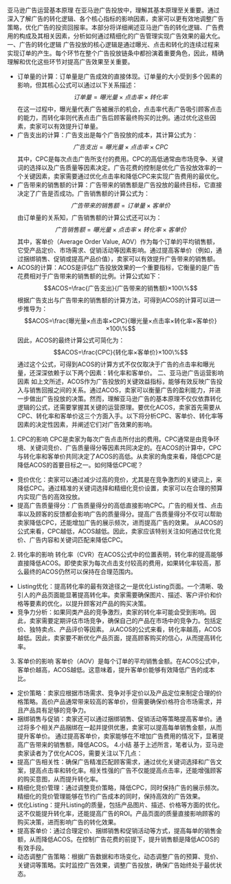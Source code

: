 亚马逊广告运营基本原理
在亚马逊广告投放中，理解其基本原理至关重要。通过深入了解广告的转化逻辑、各个核心指标的影响因素，卖家可以更有效地调整广告策略，优化广告的投资回报率。本部分将详细阐述亚马逊广告的转化逻辑、广告费用的构成及其相关因素，分析如何通过精细化的广告管理实现广告效果的最大化。
一、广告的转化逻辑
广告投放的核心逻辑是通过曝光、点击和转化的连续过程来实现订单的产生。每个环节在整个广告投放链条中都扮演着重要角色，因此，精确理解和优化这些环节对提高广告效果至关重要。
-  订单量的计算：订单量是广告成效的直接体现。订单量的大小受到多个因素的影响，但其核心公式可以通过以下关系描述：
$$订单量=曝光量×点击率×转化率$$
在这一过程中，曝光量代表广告被展示的机会，点击率代表广告吸引顾客点击的能力，而转化率则代表点击广告后顾客最终购买的比例。通过优化这些因素，卖家可以有效提升订单量。
- 广告支出的计算：广告支出是每个广告投放的成本，其计算公式为：
$$广告支出=曝光量×点击率×CPC$$
其中，CPC是每次点击广告所支付的费用。CPC的高低通常由市场竞争、关键词的选择以及广告质量等因素决定。广告花费的控制是优化广告投放效率的一个关键因素，卖家需要通过优化点击率和降低CPC来实现广告费用的最优化。
- 广告带来的销售额的计算：广告带来的销售额是广告投放的最终目标，它直接决定了广告是否成功。广告销售额的计算公式为：
$$广告带来的销售额=订单量×客单价$$
由订单量的关系知，广告销售额的计算公式还可以为：
$$广告销售额=曝光量×点击率×转化率×客单价$$
其中，客单价（Average Order Value, AOV）作为每个订单的平均销售额，它受产品定价、市场需求、促销活动等因素影响。通过提高客单价（例如，通过捆绑销售、促销或提高产品价值），卖家可以有效提升广告带来的销售额。
- ACOS的计算：ACOS是评估广告投放效果的一个重要指标，它衡量的是广告花费相对于广告带来的销售额的比例。计算公式如下：
$$ACOS=\frac{广告支出}{广告带来的销售额}×100\%$$
根据广告支出与广告带来的销售额的计算方法，可得到ACOS的计算可以进一步推导为：
$$ACOS=\frac{曝光量×点击率×CPC}{曝光量×点击率×转化率×客单价}×100\%$$
因此，ACOS的最终计算公式可简化为：
$$ACOS=\frac{CPC}{转化率×客单价}×100\%$$
通过这个公式，可得到ACOS的计算方式不仅仅取决于广告的点击率和曝光量，还深深依赖于以下两个因素：转化率和客单价。
二、亚马逊广告运营影响因素
如上文所述，ACOS作为广告投放的关键效益指标，能够有效反映广告投入与销售回报之间的关系。通过ACOS，卖家可以衡量广告的盈利能力，并进一步做出广告投放的决策。然而，理解亚马逊广告的基本原理不仅仅依靠转化逻辑的公式，还需要掌握其关键的运营原理。要优化ACOS，卖家首先需要从CPC、转化率和客单价这三个方面入手。以下将分析CPC、客单价、转化率等因素的决定性因素，并阐述它们对广告效果的影响。
1. CPC的影响
CPC是卖家为每次广告点击所付出的费用。CPC通常是由竞争环境、关键词竞价、广告质量得分等因素共同决定的。在ACOS的计算中，CPC与转化率和客单价共同决定了ACOS的高低。从卖家的角度来看，降低CPC是降低ACOS的首要目标之一。如何降低CPC呢？
- 竞价优化：卖家可以通过减少过高的竞价，尤其是在竞争激烈的关键词上，来降低CPC。通过精准的关键词选择和精细化竞价设置，卖家可以在合理的预算内实现广告的高效投放。
- 提高广告质量得分：广告质量得分的高低直接影响CPC。广告的相关性、点击率以及顾客的反馈都会影响广告的质量得分。提高广告质量得分不仅可以帮助卖家降低CPC，还能增加广告的展示频次，进而提高广告的效果。
从ACOS的公式来看，CPC越低，ACOS越低。因此，卖家应该特别关注如何通过优化竞价、广告内容和关键词匹配来降低CPC。
2. 转化率的影响
转化率（CVR）在ACOS公式中的位置表明，转化率的提高能够直接降低ACOS。即使卖家为每次点击支付较高的费用，如果转化率较高，那么最终的ACOS仍然可以保持在合理范围内。
- Listing优化：提高转化率的最有效途径之一是优化Listing页面。一个清晰、吸引人的产品页面能显著提高转化率。卖家需要确保图片、描述、客户评价和价格等要素的优化，以提升顾客对产品的购买决策。
- 竞争力分析：如果同类产品的竞争激烈，卖家的转化率可能会受到影响。因此，卖家需要定期评估市场竞争，确保自己的产品在市场中的竞争力。包括定价、独特卖点、产品评价等因素。
从ACOS的公式来看，转化率越高，ACOS越低。因此，卖家要不断优化产品页面，提高顾客购买的信心，从而提高转化率。
3. 客单价的影响
客单价（AOV）是每个订单的平均销售金额。在ACOS公式中，客单价越高，ACOS越低。这意味着，提升客单价能够有效降低广告的成本比。
- 定价策略：卖家应根据市场需求、竞争对手定价以及产品定位来制定合理的价格策略。高价产品通常带来较高的客单价，但需要确保价格符合市场需求，并且产品具有足够的竞争力。
- 捆绑销售与促销：卖家还可以通过捆绑销售、促销活动等策略提高客单价。通过将多个相关产品捆绑在一起并提供优惠，卖家可以提高每单销售金额，从而提升客单价。
通过提高客单价，卖家能够在不增加广告费用的情况下，显著提高广告带来的销售额，降低ACOS。
4.小结
基于上述所言，笔者认为，亚马逊卖家读者为了优化ACOS，需要关注以下几点：
- 提高广告相关性：确保广告精准匹配顾客需求，通过优化关键词选择和广告文案，提高点击率和转化率。相关性强的广告不仅能提高点击率，还能增强顾客的购买意图，从而提升转化率。
- 精细化竞价管理：通过调整竞价策略，降低CPC，同时保持广告的展示频次。精细化的竞价管理能够在节约广告成本的同时，保持高效的广告效果。
- 优化Listing：提升Listing的质量，包括产品图片、描述、价格等方面的优化。这不仅能提升转化率，还能提高广告的ROI。产品页面的质量直接影响顾客的购买决策，进而影响广告的转化效果。
- 提高客单价：通过合理定价、捆绑销售和促销活动等方式，提高每单的销售金额，从而降低ACOS。在控制广告花费的前提下，提升销售额是降低ACOS的有效手段。
- 动态调整广告策略：根据广告数据和市场变化，动态调整广告的预算、竞价、关键词等策略。实时监控广告效果，调整广告投放，确保广告始终处于最优状态。